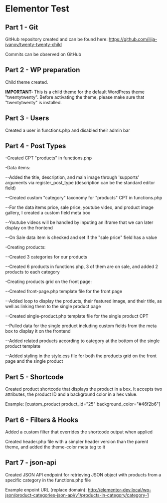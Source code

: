 # Elementor Test

## Part 1 - Git

GitHub repository created and can be found here: https://github.com/ilija-ivanov/twenty-twenty-child

Commits can be observed on GitHub

## Part 2 - WP preparation

Child theme created.

**IMPORTANT:** This is a child theme for the default WordPress theme "twentytwenty". Before activating the theme, please make sure that "twentytwenty" is installed.

## Part 3 - Users

Created a user in functions.php and disabled their admin bar

## Part 4 - Post Types

-Created CPT "products" in functions.php

-Data items:

--Added the title, description, and main image through 'supports' arguments via register_post_type (description can be the standard editor field)

--Created custom "category" taxonomy for "products" CPT in functions.php

--For the data items price, sale price, youtube video, and product image gallery, I created a custom field meta box

--Youtube videos will be handled by inputing an iframe that we can later display on the frontend

--On Sale data item is checked and set if the "sale price" field has a value

-Creating products:

--Created 3 categories for our products

--Created 6 products in functions.php, 3 of them are on sale, and added 2 products to each category

-Creating products grid on the front page:

--Created front-page.php template file for the front page

--Added loop to display the products, their featured image, and their title, as well as linking them to the single product page

--Created single-product.php template file for the single product CPT

--Pulled data for the single product including custom fields from the meta box to display it on the frontend

--Added related products according to category at the bottom of the single product template

--Added styling in the style.css file for both the products grid on the front page and the single product

## Part 5 - Shortcode

Created product shortcode that displays the product in a box. It accepts two attributes, the product ID and a background color in a hex value.

Example: [custom_product product_id="25" background_color="#46f2b6"]

## Part 6 - Filters & Hooks

Added a custom filter that overrides the shortcode output when applied

Created header.php file with a simpler header version than the parent theme, and added the theme-color meta tag to it

## Part 7 - json-api

Created JSON API endpoint for retrieving JSON object with products from a specific category in the functions.php file

Example enpoint URL (replace domain): http://elementor-dev.local/wp-json/product-categories-json-api/v1/products-in-category/category-1
